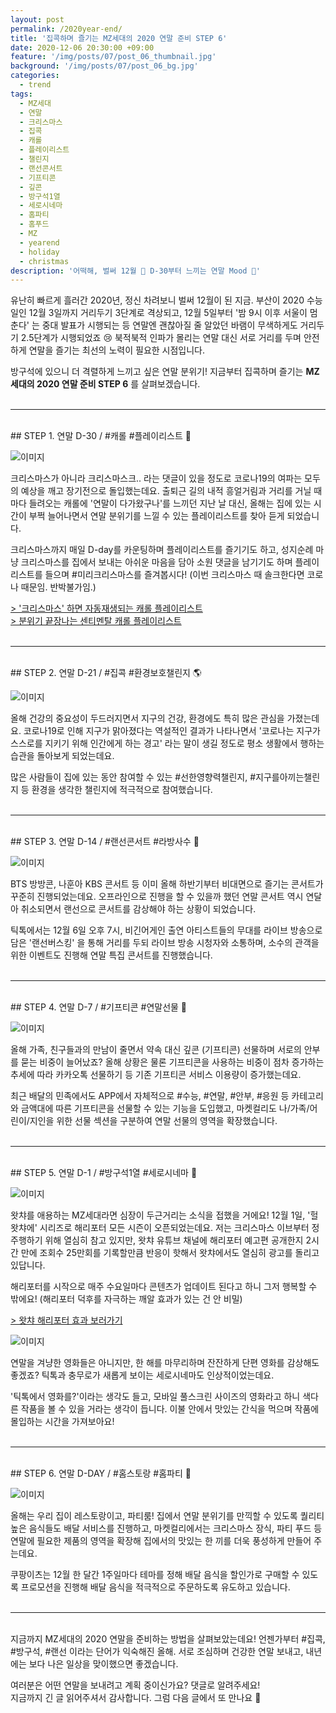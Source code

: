 ```yaml
---
layout: post
permalink: /2020year-end/
title: '집콕하며 즐기는 MZ세대의 2020 연말 준비 STEP 6'
date: 2020-12-06 20:30:00 +09:00
feature: '/img/posts/07/post_06_thumbnail.jpg'
background: '/img/posts/07/post_06_bg.jpg'
categories:
  - trend
tags:
  - MZ세대
  - 연말
  - 크리스마스
  - 집콕
  - 캐롤
  - 플레이리스트
  - 챌린지
  - 랜선콘서트
  - 기프티콘
  - 깊콘
  - 방구석1열
  - 세로시네마
  - 홈파티
  - 홈푸드
  - MZ
  - yearend
  - holiday
  - christmas
description: '어떡해, 벌써 12월 🙉 D-30부터 느끼는 연말 Mood 🎄'
---
```


유난히 빠르게 흘러간 2020년, 정신 차려보니 벌써 12월이 된 지금. 부산이 2020 수능일인 12월 3일까지 거리두기 3단계로 격상되고, 12월 5일부터 '밤 9시 이후 서울이 멈춘다' 는 중대 발표가 시행되는 등 연말엔 괜찮아질 줄 알았던 바램이 무색하게도 거리두기 2.5단계가 시행되었죠 😢 북적북적 인파가 몰리는 연말 대신 서로 거리를 두며 안전하게 연말을 즐기는 최선의 노력이 필요한 시점입니다. <br>

방구석에 있으니 더 격렬하게 느끼고 싶은 연말 분위기! 지금부터 집콕하며 즐기는 **MZ세대의 2020 연말 준비 STEP 6** 를 살펴보겠습니다. <br><br>

---

<br>
## STEP 1. 연말 D-30 / #캐롤 #플레이리스트 🎵

![이미지](/img/posts/07/01.jpg)

크리스마스가 아니라 크리스마스크.. 라는 댓글이 있을 정도로 코로나19의 여파는 모두의 예상을 깨고 장기전으로 돌입했는데요. 출퇴근 길의 내적 흥얼거림과 거리를 거닐 때마다 들려오는 캐롤에 '연말이 다가왔구나'를 느끼던 지난 날 대신, 올해는 집에 있는 시간이 부쩍 늘어나면서 연말 분위기를 느낄 수 있는 플레이리스트를 찾아 듣게 되었습니다.

크리스마스까지 매일 D-day를 카운팅하며 플레이리스트를 즐기기도 하고, 성지순례 마냥 크리스마스를 집에서 보내는 아쉬운 마음을 담아 소원 댓글을 남기기도 하며 플레이리스트를 들으며 #미리크리스마스를 즐겨봅시다! (이번 크리스마스 때 솔크한다면 코로나 때문임. 반박불가임.) <br>

[> '크리스마스' 하면 자동재생되는 캐롤 플레이리스트](https://www.youtube.com/watch?v=DFH2NpzgQ2E&t=2s) <br>
[> 분위기 끝장나는 센티멘탈 캐롤 플레이리스트](https://www.youtube.com/watch?v=Qm0gRY_l0o0) <br><br>

---

<br>
## STEP 2. 연말 D-21 / #집콕 #환경보호챌린지 🌎

![이미지](/img/posts/07/02.jpg)

올해 건강의 중요성이 두드러지면서 지구의 건강, 환경에도 특히 많은 관심을 가졌는데요. 코로나19로 인해 지구가 맑아졌다는 역설적인 결과가 나타나면서 '코로나는 지구가 스스로를 지키기 위해 인간에게 하는 경고' 라는 말이 생길 정도로 평소 생활에서 행하는 습관을 돌아보게 되었는데요.

많은 사람들이 집에 있는 동안 참여할 수 있는 #선한영향력챌린지, #지구를아끼는챌린지 등 환경을 생각한 챌린지에 적극적으로 참여했습니다. <br><br>

---

<br>
## STEP 3. 연말 D-14 / #랜선콘서트 #라방사수 🎥

![이미지](/img/posts/07/03.jpg)

BTS 방방콘, 나훈아 KBS 콘서트 등 이미 올해 하반기부터 비대면으로 즐기는 콘서트가 꾸준히 진행되었는데요. 오프라인으로 진행을 할 수 있을까 했던 연말 콘서트 역시 연달아 취소되면서 랜선으로 콘서트를 감상해야 하는 상황이 되었습니다.

틱톡에서는 12월 6일 오후 7시, 비긴어게인 출연 아티스트들의 무대를 라이브 방송으로 담은 '랜선버스킹' 을 통해 거리를 두되 라이브 방송 시청자와 소통하며, 소수의 관객을 위한 이벤트도 진행해 연말 특집 콘서트를 진행했습니다. <br><br>

---

<br>
## STEP 4. 연말 D-7 / #기프티콘 #연말선물 🎁

![이미지](/img/posts/07/04.jpg)

올해 가족, 친구들과의 만남이 줄면서 약속 대신 깊콘 (기프티콘) 선물하며 서로의 안부를 묻는 비중이 늘어났죠? 올해 상황은 물론 기프티콘을 사용하는 비중이 점차 증가하는 추세에 따라 카카오톡 선물하기 등 기존 기프티콘 서비스 이용량이 증가했는데요.

최근 배달의 민족에서도 APP에서 자체적으로 #수능, #연말, #안부, #응원 등 카테고리와 금액대에 따른 기프티콘을 선물할 수 있는 기능을 도입했고, 마켓컬리도 나/가족/어린이/지인을 위한 선물 섹션을 구분하여 연말 선물의 영역을 확장했습니다. <br><br>

---

<br>
## STEP 5. 연말 D-1 / #방구석1열 #세로시네마 📱

![이미지](/img/posts/07/05.jpg)

왓챠를 애용하는 MZ세대라면 심장이 두근거리는 소식을 접했을 거에요! 12월 1일, '헐왓챠에' 시리즈로 해리포터 모든 시즌이 오픈되었는데요. 저는 크리스마스 이브부터 정주행하기 위해 열심히 참고 있지만, 왓챠 유튜브 채널에 해리포터 예고편 공개한지 2시간 만에 조회수 25만회를 기록할만큼 반응이 핫해서 왓챠에서도 열심히 광고를 돌리고 있답니다.

해리포터를 시작으로 매주 수요일마다 콘텐츠가 업데이트 된다고 하니 그저 행복할 수 밖에요! (해리포터 덕후를 자극하는 깨알 효과가 있는 건 안 비밀) <br>

[> 왓챠 해리포터 효과 보러가기](https://www.wikitree.co.kr/articles/596996) <br>

![이미지](/img/posts/07/06.jpg)

연말을 겨냥한 영화들은 아니지만, 한 해를 마무리하며 잔잔하게 단편 영화를 감상해도 좋겠죠? 틱톡과 충무로가 새롭게 보이는 세로시네마도 인상적이었는데요.

'틱톡에서 영화를?'이라는 생각도 들고, 모바일 풀스크린 사이즈의 영화라고 하니 색다른 작품을 볼 수 있을 거라는 생각이 듭니다. 이불 안에서 맛있는 간식을 먹으며 작품에 몰입하는 시간을 가져보아요! <br><br>

---

<br>
## STEP 6. 연말 D-DAY / #홈스토랑 #홈파티 🍴

![이미지](/img/posts/07/07.jpg)

올해는 우리 집이 레스토랑이고, 파티룸! 집에서 연말 분위기를 만끽할 수 있도록 퀄리티 높은 음식들도 배달 서비스를 진행하고, 마켓컬리에서는 크리스마스 장식, 파티 푸드 등 연말에 필요한 제품의 영역을 확장해 집에서의 맛있는 한 끼를 더욱 풍성하게 만들어 주는데요.

쿠팡이츠는 12월 한 달간 1주일마다 테마를 정해 배달 음식을 할인가로 구매할 수 있도록 프로모션을 진행해 배달 음식을 적극적으로 주문하도록 유도하고 있습니다. <br><br>

---

<br>
지금까지 MZ세대의 2020 연말을 준비하는 방법을 살펴보았는데요! 언젠가부터 #집콕, #방구석, #랜선 이라는 단어가 익숙해진 올해. 서로 조심하며 건강한 연말 보내고, 내년에는 보다 나은 일상을 맞이했으면 좋겠습니다. <br>

여러분은 어떤 연말을 보내려고 계획 중이신가요? 댓글로 알려주세요! <br>
지금까지 긴 글 읽어주셔서 감사합니다. 그럼 다음 글에서 또 만나요 👋 <br><br>
